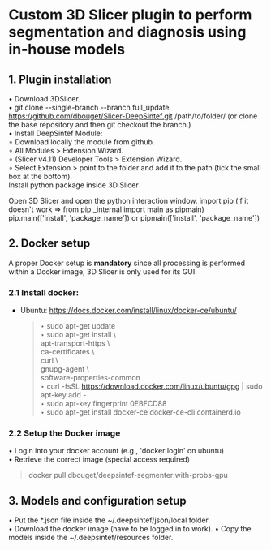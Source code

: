 # Custom 3D Slicer plugin to perform segmentation and diagnosis using in-house models

## 1. Plugin installation

• Download 3DSlicer.  
• git clone --single-branch --branch full_update https://github.com/dbouget/Slicer-DeepSintef.git /path/to/folder/
(or clone the base repository and then git checkout the branch.)  
• Install DeepSintef Module:  
	∘ Download locally the module from github.  
	∘ All Modules > Extension Wizard.  
	∘ (Slicer v4.11) Developer Tools > Extension Wizard.  
	∘ Select Extension > point to the folder and add it to the path (tick the small box at the bottom).  
Install python package inside 3D Slicer

Open 3D Slicer and open the python interaction window.
import pip (if it doesn't work => from pip._internal import main as pipmain)
pip.main(['install', 'package_name']) or pipmain(['install', 'package_name'])

## 2. Docker setup
A proper Docker setup is **mandatory** since all processing is performed within
a Docker image, 3D Slicer is only used for its GUI.  

### 2.1 Install docker: 
* Ubuntu: https://docs.docker.com/install/linux/docker-ce/ubuntu/  
	> ‣ sudo apt-get update  
	> ‣ sudo apt-get install \  
		    apt-transport-https \   
		    ca-certificates \  
		    curl \  
		    gnupg-agent \   
		    software-properties-common   
	> ‣ curl -fsSL https://download.docker.com/linux/ubuntu/gpg | sudo apt-key add -   
	> ‣ sudo apt-key fingerprint 0EBFCD88   
	> ‣ sudo apt-get install docker-ce docker-ce-cli containerd.io  
  
### 2.2 Setup the Docker image
• Login into your docker account (e.g., 'docker login' on ubuntu)  
• Retrieve the correct image (special access required)
> docker pull dbouget/deepsintef-segmenter:with-probs-gpu  

## 3. Models and configuration setup
• Put the *.json file inside the ~/.deepsintef/json/local folder  
• Download the docker image (have to be logged in to work). 
• Copy the models inside the ~/.deepsintef/resources folder.

